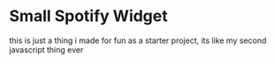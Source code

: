 # Small Spotify Widget
this is just a thing i made for fun as a starter project, its like my second javascript thing ever
